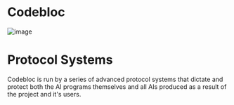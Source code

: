 # Codebloc
![image](https://github.com/user-attachments/assets/4e152799-e1fa-49c6-a1ac-039614712dac)

# Protocol Systems
Codebloc is run by a series of advanced protocol systems that dictate and protect both the AI programs themselves and all AIs produced as a result of the project and it's users.
